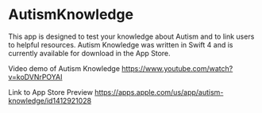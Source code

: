 # AutismKnowledge
This app is designed to test your knowledge about Autism and to link users to helpful resources. Autism Knowledge was written in Swift 4 and is currently available for download in the App Store. 

Video demo of Autism Knowledge https://www.youtube.com/watch?v=koDVNrPOYAI 

Link to App Store Preview https://apps.apple.com/us/app/autism-knowledge/id1412921028
